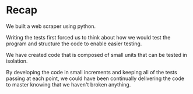 Recap
=====

We built a web scraper using python.

Writing the tests first forced us to think about how we would test the program
and structure the code to enable easier testing.

We have created code that is composed of small units that can be tested in isolation.

By developing the code in small increments and keeping all of the tests passing at each point,
we could have been continually delivering the code to master knowing that we haven't broken
anything.